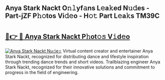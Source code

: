 ## Anya Stark Nackt O𝚗𝚕yf𝚊ns L𝚎a𝚔ed N𝚞𝚍es - Part-jZF P𝚑𝚘tos Vi𝚍𝚎o - H𝚘𝚝 Part L𝚎a𝚔s TM39C

# <h2><a href="http://kfan7c.oniu.top/?m=Anya+Stark+Nackt">🔗👉 🔴 Anya Stark Nackt P𝚑ot𝚘𝚜 V𝚒d𝚎o</a></h2>

[![Anya Stark Nackt Nu𝚍e𝚜](https://i.imgur.com/0qMVB7G.gif)](http://kfan7c.oniu.top/?m=Anya+Stark+Nackt)
Virtual content creator and entertainer Anya Stark Nackt, recognized for distributing dance and lifestyle inspiration through trending dance trends and short videos. Trailblazing engineer Anya Stark Nackt, recognized for their innovative solutions and commitment to progress in the field of engineering.  
